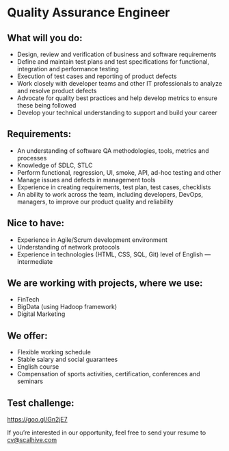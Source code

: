 # Quality Assurance Engineer

## What will you do:
- Design, review and verification of business and software requirements
- Define and maintain test plans and test specifications for functional, integration and performance testing
- Execution of test cases and reporting of product defects
- Work closely with developer teams and other IT professionals to analyze and resolve product defects
- Advocate for quality best practices and help develop metrics to ensure these being followed
- Develop your technical understanding to support and build your career


## Requirements:
- An understanding of software QA methodologies, tools, metrics and processes
- Knowledge of SDLC, STLC
- Perform functional, regression, UI, smoke, API, ad-hoc testing and other
- Manage issues and defects in management tools
- Experience in creating requirements, test plan, test cases, checklists
- An ability to work across the team, including developers, DevOps, managers, to  improve our   product quality and reliability


## Nice to have:
- Experience in Agile/Scrum development environment
- Understanding of network protocols
- Experience in technologies (HTML, CSS, SQL, Git) level of English — intermediate


## We are working with projects, where we use:
- FinTech
- BigData (using Hadoop framework)
- Digital Marketing


## We offer:

- Flexible working schedule
- Stable salary and social guarantees
- English course
- Compensation of sports activities, certification, conferences and seminars


## Test challenge:
https://goo.gl/Gn2jE7

If you’re interested in our opportunity, feel free to send your resume to
cv@scalhive.com




